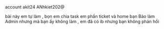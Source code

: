 account 
akit24
ANhkiet202@


bài này em tự làm , bọn em chia task em phần ticket và home bạn Bảo làm Admin nhưng mà bạn ấy không làm , em đã có ib nhưng bạn không phản hồi
